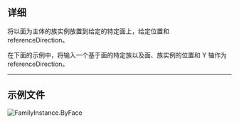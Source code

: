 ## 详细
将以面为主体的族实例放置到给定的特定面上，给定位置和 referenceDirection。

在下面的示例中，将输入一个基于面的特定族以及面、族实例的位置和 Y 轴作为 referenceDirection。

___
## 示例文件

![FamilyInstance.ByFace](./Revit.Elements.FamilyInstance.ByFace_img.jpg)
